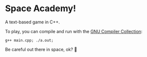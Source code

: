 # Space Academy!

A text-based game in C++.

To play, you can compile and run with the [GNU Compiler Collection](https://gcc.gnu.org/):

```
g++ main.cpp; ./a.out; 
```

Be careful out there in space, ok? 🚀
